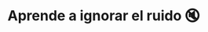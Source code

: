 ---
title: Aprende a ignorar el ruido 🔇
description: Escucha las críticas, aprende a ignorarlas y sigue con tus planes.
published_at: 2022-07-02
external_url: https://perrodinero.substack.com/p/aprende-a-ignorar-el-ruido
cover_path: img/newsletters/nina_aprender_a_ignorar_el_ruido.png
cover_alt: Nina durmiendo en una posición muy incomoda.
---